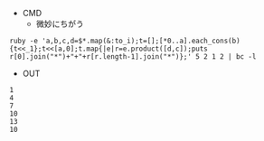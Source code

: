 - CMD
  - 微妙にちがう
```
ruby -e 'a,b,c,d=$*.map(&:to_i);t=[];[*0..a].each_cons(b){t<<_1};t<<[a,0];t.map{|e|r=e.product([d,c]);puts r[0].join("*")+"+"+r[r.length-1].join("*")};' 5 2 1 2 | bc -l
```

- OUT

```
1
4
7
10
13
10
```
